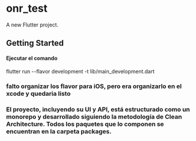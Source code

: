# onr_test

A new Flutter project.

## Getting Started

#### Ejecutar el comando
flutter run --flavor development -t lib/main_development.dart

### falto organizar los flavor para iOS, pero era organizarlo en el xcode y quedaria listo


### El proyecto, incluyendo su UI y API, está estructurado como un monorepo y desarrollado siguiendo la metodología de Clean Architecture. Todos los paquetes que lo componen se encuentran en la carpeta packages.
